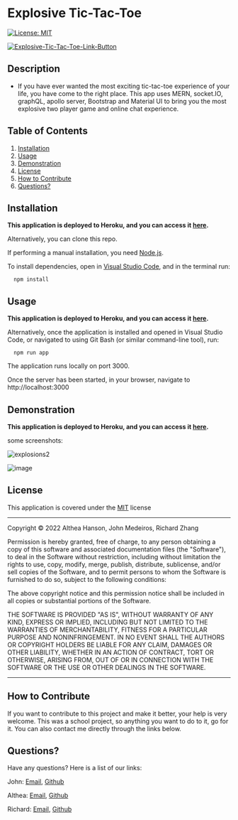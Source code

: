 # Explosive Tic-Tac-Toe

[![License: MIT](https://img.shields.io/badge/License-MIT-yellow.svg)](https://opensource.org/licenses/MIT) 

[![Explosive-Tic-Tac-Toe-Link-Button](https://www.herokucdn.com/deploy/button.svg)](https://explosive-tic-tac-toe.herokuapp.com/)


## Description

-  If you have ever wanted the most exciting tic-tac-toe experience of your life, you have come to the right place. This app uses MERN, socket.IO,
graphQL, apollo server, Bootstrap and Material UI to bring you the most explosive two player game and online chat experience.

## Table of Contents

1. [Installation](#installation)
2. [Usage](#usage)
3. [Demonstration](#demonstration)
4. [License](#license)
5. [How to Contribute](#how-to-contribute)
6. [Questions?](#questions)

## <a id="installation"></a>Installation

**This application is deployed to Heroku, and you can access it [here](https://explosive-tic-tac-toe.herokuapp.com/).**

Alternatively, you can clone this repo. 

If performing a manual installation, you need [Node.js](https://nodejs.org/en/).

To install dependencies, open in [Visual Studio Code](https://code.visualstudio.com/), and in the terminal run: 

      npm install 


## <a id="usage"></a>Usage

**This application is deployed to Heroku, and you can access it [here](https://explosive-tic-tac-toe.herokuapp.com/).**

Alternatively, once the application is installed and opened in Visual Studio Code, or navigated to using Git Bash (or similar command-line tool), run: 

      npm run app 

The application runs locally on port 3000.

Once the server has been started, in your browser, navigate to http://localhost:3000

## <a id="demonstration"></a> Demonstration

**This application is deployed to Heroku, and you can access it [here](https://explosive-tic-tac-toe.herokuapp.com/).**

some screenshots:

![explosions2](https://user-images.githubusercontent.com/103669652/182457122-cc8a5d45-f3e7-4e40-a698-6317dc002f23.png)

![image](https://user-images.githubusercontent.com/44784107/182418373-d526a8ba-8048-4df4-9530-160dae1332c3.png)


## <a id="license"></a>License

This application is covered under the [MIT](https://opensource.org/licenses/MIT) license

----------------------------------------------------------------

  Copyright © 2022 Althea Hanson, John Medeiros, Richard Zhang

  Permission is hereby granted, free of charge, to any person obtaining a copy of this software and associated documentation files (the "Software"), to deal in the Software without restriction, including without limitation the rights to use, copy, modify, merge, publish, distribute, sublicense, and/or sell copies of the Software, and to permit persons to whom the Software is furnished to do so, subject to the following conditions:
  
  The above copyright notice and this permission notice shall be included in all copies or substantial portions of the Software.
  
  THE SOFTWARE IS PROVIDED "AS IS", WITHOUT WARRANTY OF ANY KIND, EXPRESS OR IMPLIED, INCLUDING BUT NOT LIMITED TO THE WARRANTIES OF MERCHANTABILITY, FITNESS FOR A PARTICULAR PURPOSE AND NONINFRINGEMENT. IN NO EVENT SHALL THE AUTHORS OR COPYRIGHT HOLDERS BE LIABLE FOR ANY CLAIM, DAMAGES OR OTHER LIABILITY, WHETHER IN AN ACTION OF CONTRACT, TORT OR OTHERWISE, ARISING FROM, OUT OF OR IN CONNECTION WITH THE SOFTWARE OR THE USE OR OTHER DEALINGS IN THE SOFTWARE.

  ----------------------------------------------------------------

## <a id="how-to-contribute"></a>How to Contribute

If you want to contribute to this project and make it better, your help is very welcome. This was a school project, so anything you want to do to it, go for it. You can also contact me directly through the links below.

## <a id="questions"></a>Questions?

Have any questions? Here is a list of our links:

John: [Email](mailto:jon0908776@gmail.com), [Github](https://github.com/JWMedeiros)

Althea: [Email](mailto:altheacarlenehanson@gmail.com), [Github](https://github.com/altheahanson)

Richard: [Email](mailto:richardzhiyuanzhang@gmail.com), [Github](https://github.com/RichardZhang01)
